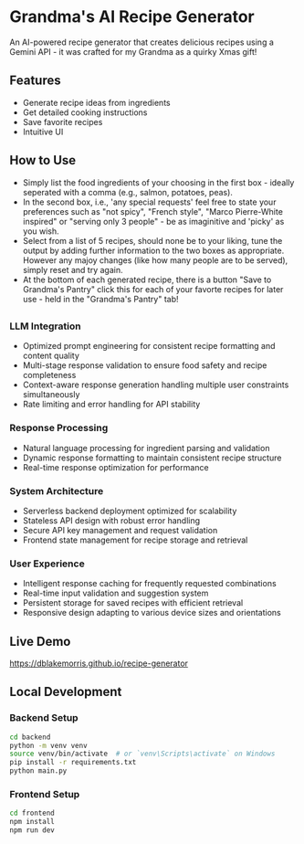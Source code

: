 # Grandma's AI Recipe Generator

An AI-powered recipe generator that creates delicious recipes using a Gemini API - it was crafted for my Grandma as a quirky Xmas gift! 

## Features
- Generate recipe ideas from ingredients
- Get detailed cooking instructions
- Save favorite recipes
- Intuitive UI

## How to Use
- Simply list the food ingredients of your choosing in the first box - ideally seperated with a comma (e.g., salmon, potatoes, peas).
- In the second box, i.e., 'any special requests' feel free to state your preferences such as "not spicy", "French style", "Marco Pierre-White inspired" or "serving only 3 people" - be as imaginitive and 'picky' as you wish.
- Select from a list of 5 recipes, should none be to your liking, tune the output by adding further information to the two boxes as appropriate. However any majoy changes (like how many people are to be served), simply reset and try again.
- At the bottom of each generated recipe, there is a button "Save to Grandma's Pantry" click this for each of your favorte recipes for later use - held in the "Grandma's Pantry" tab!

##

### LLM Integration
- Optimized prompt engineering for consistent recipe formatting and content quality
- Multi-stage response validation to ensure food safety and recipe completeness
- Context-aware response generation handling multiple user constraints simultaneously
- Rate limiting and error handling for API stability

### Response Processing
- Natural language processing for ingredient parsing and validation
- Dynamic response formatting to maintain consistent recipe structure
- Real-time response optimization for performance

### System Architecture
- Serverless backend deployment optimized for scalability
- Stateless API design with robust error handling
- Secure API key management and request validation
- Frontend state management for recipe storage and retrieval

### User Experience
- Intelligent response caching for frequently requested combinations
- Real-time input validation and suggestion system
- Persistent storage for saved recipes with efficient retrieval
- Responsive design adapting to various device sizes and orientations

## Live Demo
https://dblakemorris.github.io/recipe-generator

## Local Development

### Backend Setup
```bash
cd backend
python -m venv venv
source venv/bin/activate  # or `venv\Scripts\activate` on Windows
pip install -r requirements.txt
python main.py
```

### Frontend Setup
```bash
cd frontend
npm install
npm run dev
```

